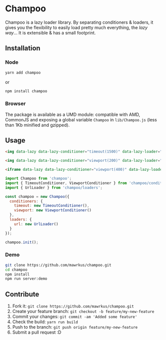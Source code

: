 # Champoo

Champoo is a lazy loader library.
By separating conditioners & loaders, it gives you the flexibility to easily load pretty much everything, the *lazy way*... It is extensible & has a small footprint.

## Installation

### Node

```bash
yarn add champoo
```
or
```bash
npm install champoo
```

### Browser

The package is available as a UMD module: compatible with AMD, CommonJS and exposing a global variable `Champoo` in `lib/Champoo.js` (less than 1Kb minified and gzipped).

## Usage

```html
<img data-lazy data-lazy-conditioner="timeout(1500)" data-lazy-loader="url(https://www.google.com/logos/doodles/2017/sir-john-cornforths-100th-birthday-4995374627422208.2-2x.jpg)" />

<img data-lazy data-lazy-conditioner="viewport(200)" data-lazy-loader="url(src,https://www.google.com/logos/doodles/2017/mountain-day-2017-5742983679836160-2x.jpg)" />

<iframe data-lazy data-lazy-conditioner="viewport(400)" data-lazy-loader="url(https://www.google.com/logos/2010/pacman10-hp.html)" scrolling="no" width="900px" height="304px" frameborder="0" />
```

```js
import Champoo from 'champoo';
import { TimeoutConditioner, ViewportConditioner } from 'champoo/conditioners';
import { UrlLoader } from 'champoo/loaders';

const champoo = new Champoo({
  conditioners: {
    timeout: new TimeoutConditioner(),
    viewport: new ViewportConditioner()
  },
  loaders: {
    url: new UrlLoader()
  }
});

champoo.init();
```

### Demo

```bash
git clone https://github.com/mawrkus/champoo.git
cd champoo
npm install
npm run server:demo
```
## Contribute

1. Fork it: `git clone https://github.com/mawrkus/champoo.git`
2. Create your feature branch: `git checkout -b feature/my-new-feature`
3. Commit your changes: `git commit -am 'Added some feature'`
4. Check the build: `yarn run build`
4. Push to the branch: `git push origin feature/my-new-feature`
5. Submit a pull request :D
